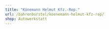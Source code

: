 ```yaml
---
title: "Könemann Helmut Kfz.-Rep."
url: /bahrenborstel/koenemann-helmut-kfz-rep/
shop: Autowerkstatt
---
```

